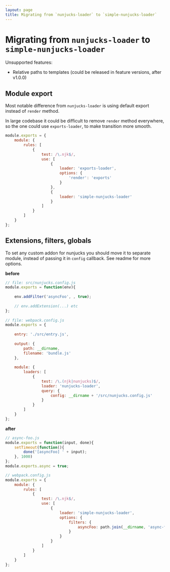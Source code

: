 ```yaml
---
layout: page
title: Migrating from `nunjucks-loader` to `simple-nunjucks-loader`
---
```


# Migrating from `nunjucks-loader` to `simple-nunjucks-loader`

Unsupported features:
* Relative paths to templates (could be released in feature versions, after v1.0.0)

## Module export

Most notable difference from `nunjucks-loader` is using default export instead
of `render` method.

In large codebase it could be difficult to remove `render` method everywhere,
so the one could use `exports-loader`, to make transition more smooth.

```js
module.exports = {
    module: {
        rules: [
            {
                test: /\.njk$/,
                use: [
                    {
                        loader: 'exports-loader',
                        options: {
                            'render': 'exports'
                        }
                    },
                    {
                        loader: 'simple-nunjucks-loader'
                    }
                ]
            }
        ]
    }
};
```

## Extensions, filters, globals

To set any custom addon for nunjucks you should move it to separate module,
instead of passing it in `config` callback. See readme for more options.

**before**

```js
// file: src/nunjucks.config.js
module.exports = function(env){
    
    env.addFilter('asyncFoo', , true);
    
    // env.addExtension(...) etc
};
 
// file: webpack.config.js
module.exports = {
 
    entry: './src/entry.js',
 
    output: {
        path: __dirname,
        filename: 'bundle.js'
    },
 
    module: {
        loaders: [
            {
                test: /\.(njk|nunjucks)$/,
                loader: 'nunjucks-loader',
                query: {
                    config: __dirname + '/src/nunjucks.config.js'
                }
            }
        ]
    }
};
``` 

**after**

```js
// async-foo.js
module.exports = function(input, done){
    setTimeout(function(){
        done('[asyncFoo] ' + input);
    }, 1000)
};
module.exports.async = true;

// webpack.config.js
module.exports = {
    module: {
        rules: [
            {
                test: /\.njk$/,
                use: [
                    {
                        loader: 'simple-nunjucks-loader',
                        options: {
                            filters: {
                                asyncFoo: path.join(__dirname, 'async-foo.js')
                            }
                        }
                    }
                ]
            }
        ]
    }
};
```

